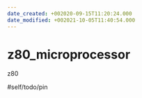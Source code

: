 ```yaml
---
date_created: +002020-09-15T11:20:24.000
date_modified: +002021-10-05T11:40:54.000
---
```


# z80_microprocessor

z80

#self/todo/pin

